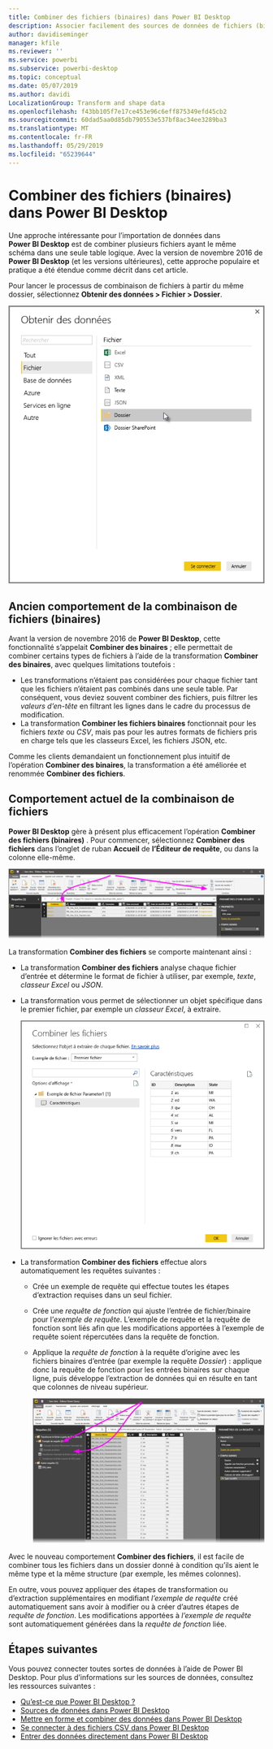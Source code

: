 ```yaml
---
title: Combiner des fichiers (binaires) dans Power BI Desktop
description: Associer facilement des sources de données de fichiers (binaires) dans Power BI Desktop
author: davidiseminger
manager: kfile
ms.reviewer: ''
ms.service: powerbi
ms.subservice: powerbi-desktop
ms.topic: conceptual
ms.date: 05/07/2019
ms.author: davidi
LocalizationGroup: Transform and shape data
ms.openlocfilehash: f43bb105f7e17ce453e96c6eff875349efd45cb2
ms.sourcegitcommit: 60dad5aa0d85db790553e537bf8ac34ee3289ba3
ms.translationtype: MT
ms.contentlocale: fr-FR
ms.lasthandoff: 05/29/2019
ms.locfileid: "65239644"
---
```

# <a name="combine-files-binaries-in-power-bi-desktop"></a>Combiner des fichiers (binaires) dans Power BI Desktop
Une approche intéressante pour l’importation de données dans **Power BI Desktop** est de combiner plusieurs fichiers ayant le même schéma dans une seule table logique. Avec la version de novembre 2016 de **Power BI Desktop** (et les versions ultérieures), cette approche populaire et pratique a été étendue comme décrit dans cet article.

Pour lancer le processus de combinaison de fichiers à partir du même dossier, sélectionnez **Obtenir des données > Fichier > Dossier**.

![](media/desktop-combine-binaries/combine-binaries_1.png)

## <a name="previous-combine-files-binaries-behavior"></a>Ancien comportement de la combinaison de fichiers (binaires)
Avant la version de novembre 2016 de **Power BI Desktop**, cette fonctionnalité s’appelait **Combiner des binaires** ; elle permettait de combiner certains types de fichiers à l’aide de la transformation **Combiner des binaires**, avec quelques limitations toutefois :

* Les transformations n’étaient pas considérées pour chaque fichier tant que les fichiers n’étaient pas combinés dans une seule table. Par conséquent, vous deviez souvent combiner des fichiers, puis filtrer les *valeurs d’en-tête* en filtrant les lignes dans le cadre du processus de modification.
* La transformation **Combiner les fichiers binaires** fonctionnait pour les fichiers *texte* ou *CSV*, mais pas pour les autres formats de fichiers pris en charge tels que les classeurs Excel, les fichiers JSON, etc.

Comme les clients demandaient un fonctionnement plus intuitif de l’opération **Combiner des binaires**, la transformation a été améliorée et renommée **Combiner des fichiers**.

## <a name="current-combine-files-behavior"></a>Comportement actuel de la combinaison de fichiers
**Power BI Desktop** gère à présent plus efficacement l’opération **Combiner des fichiers (binaires)** . Pour commencer, sélectionnez **Combiner des fichiers** dans l’onglet de ruban **Accueil** de **l’Éditeur de requête**, ou dans la colonne elle-même.

![](media/desktop-combine-binaries/combine-binaries_2a.png)

La transformation **Combiner des fichiers** se comporte maintenant ainsi :

* La transformation **Combiner des fichiers** analyse chaque fichier d’entrée et détermine le format de fichier à utiliser, par exemple, *texte*, *classeur Excel* ou *JSON*.
* La transformation vous permet de sélectionner un objet spécifique dans le premier fichier, par exemple un *classeur Excel*, à extraire.
  
  ![](media/desktop-combine-binaries/combine-binaries_3.png)
* La transformation **Combiner des fichiers** effectue alors automatiquement les requêtes suivantes :
  
  * Crée un exemple de requête qui effectue toutes les étapes d’extraction requises dans un seul fichier.
  * Crée une *requête de fonction* qui ajuste l’entrée de fichier/binaire pour l’*exemple de requête*. L’exemple de requête et la requête de fonction sont liés afin que les modifications apportées à l’exemple de requête soient répercutées dans la requête de fonction.
  * Applique la *requête de fonction* à la requête d’origine avec les fichiers binaires d’entrée (par exemple la requête *Dossier*) : applique donc la requête de fonction pour les entrées binaires sur chaque ligne, puis développe l’extraction de données qui en résulte en tant que colonnes de niveau supérieur.
    
    ![](media/desktop-combine-binaries/combine-binaries_4.png)

Avec le nouveau comportement **Combiner des fichiers**, il est facile de combiner tous les fichiers dans un dossier donné à condition qu’ils aient le même type et la même structure (par exemple, les mêmes colonnes).

En outre, vous pouvez appliquer des étapes de transformation ou d’extraction supplémentaires en modifiant *l’exemple de requête* créé automatiquement sans avoir à modifier ou à créer d’autres étapes de *requête de fonction*. Les modifications apportées à *l’exemple de requête* sont automatiquement générées dans la *requête de fonction* liée.

## <a name="next-steps"></a>Étapes suivantes
Vous pouvez connecter toutes sortes de données à l’aide de Power BI Desktop. Pour plus d’informations sur les sources de données, consultez les ressources suivantes :

* [Qu’est-ce que Power BI Desktop ?](desktop-what-is-desktop.md)
* [Sources de données dans Power BI Desktop](desktop-data-sources.md)
* [Mettre en forme et combiner des données dans Power BI Desktop](desktop-shape-and-combine-data.md)
* [Se connecter à des fichiers CSV dans Power BI Desktop](desktop-connect-csv.md)   
* [Entrer des données directement dans Power BI Desktop](desktop-enter-data-directly-into-desktop.md)   

